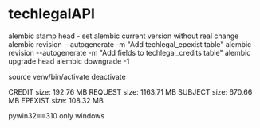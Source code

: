 # techlegalAPI

alembic stamp head - set alembic current version without real change
alembic revision --autogenerate -m "Add techlegal_epexist table"
alembic revision --autogenerate -m "Add fields to techlegal_credits table"
alembic upgrade head
alembic downgrade -1

source venv/bin/activate
deactivate

CREDIT size: 192.76 MB
REQUEST size: 1163.71 MB
SUBJECT size: 670.66 MB
EPEXIST size: 108.32 MB

pywin32==310 only windows